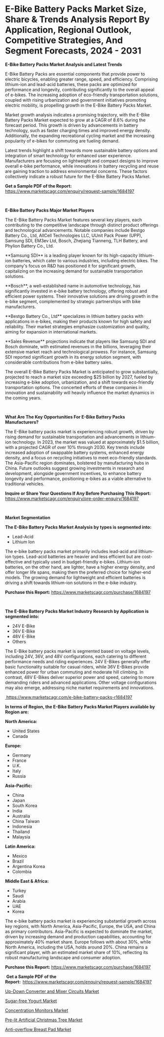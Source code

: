 <p><h1>E-Bike Battery Packs Market Size, Share & Trends Analysis Report By Application, Regional Outlook, Competitive Strategies, And Segment Forecasts, 2024 - 2031</h1></p><p><strong>E-Bike Battery Packs Market Analysis and Latest Trends</strong></p>
<p><p>E-Bike Battery Packs are essential components that provide power to electric bicycles, enabling greater range, speed, and efficiency. Comprising lithium-ion and lead-acid batteries, these packs are optimized for performance and longevity, contributing significantly to the overall appeal of e-bikes. The increasing adoption of eco-friendly transportation solutions, coupled with rising urbanization and government initiatives promoting electric mobility, is propelling growth in the E-Bike Battery Packs Market.</p><p>Market growth analysis indicates a promising trajectory, with the E-Bike Battery Packs Market expected to grow at a CAGR of 8.6% during the forecast period. This growth is driven by advancements in battery technology, such as faster charging times and improved energy density. Additionally, the expanding recreational cycling market and the increasing popularity of e-bikes for commuting are fueling demand.</p><p>Latest trends highlight a shift towards more sustainable battery options and integration of smart technology for enhanced user experience. Manufacturers are focusing on lightweight and compact designs to improve overall e-bike performance, while innovations in battery recycling and reuse are gaining traction to address environmental concerns. These factors collectively indicate a robust future for the E-Bike Battery Packs Market.</p></p>
<p><strong>Get a Sample PDF of the Report:&nbsp;</strong> <a href="https://www.marketscagr.com/enquiry/request-sample/1684197?utm_campaign=1411&utm_medium=2&utm_source=Github&utm_content=ia&utm_term=15102024&utm_id=e-bike-battery-packs">https://www.marketscagr.com/enquiry/request-sample/1684197</a></p>
<p>&nbsp;</p>
<p><strong>E-Bike Battery Packs Major Market Players</strong></p>
<p><p>The E-Bike Battery Packs Market features several key players, each contributing to the competitive landscape through distinct product offerings and technological advancements. Notable companies include Bestgo Battery Co., Ltd, AllCell Technologies LLC, UUnit Pack Power (UPP), Samsung SDI, EM3ev Ltd, Bosch, Zhejiang Tianneng, TLH Battery, and Phylion Battery Co., Ltd.</p><p>**Samsung SDI** is a leading player known for its high-capacity lithium-ion batteries, which cater to various industries, including electric bikes. The company's focus on R&D has positioned it for significant growth, capitalizing on the increasing demand for sustainable transportation solutions.</p><p>**Bosch**, a well-established name in automotive technology, has significantly invested in e-bike battery technology, offering robust and efficient power systems. Their innovative solutions are driving growth in the e-bike segment, complemented by strategic partnerships with bike manufacturers.</p><p>**Bestgo Battery Co., Ltd** specializes in lithium battery packs with applications in e-bikes, making their products known for high safety and reliability. Their market strategies emphasize customization and quality, aiming for expansion in international markets.</p><p>**Sales Revenue** projections indicate that players like Samsung SDI and Bosch dominate, with estimated revenues in the billions, leveraging their extensive market reach and technological prowess. For instance, Samsung SDI reported significant growth in its energy solution segment, with considerable contributions from e-bike battery sales.</p><p>The overall E-Bike Battery Packs Market is anticipated to grow substantially, projected to reach a market size exceeding $25 billion by 2027, fueled by increasing e-bike adoption, urbanization, and a shift towards eco-friendly transportation options. The concerted efforts of these companies in innovation and sustainability will heavily influence the market dynamics in the coming years.</p></p>
<p>&nbsp;</p>
<p><strong>What Are The Key Opportunities For E-Bike Battery Packs Manufacturers?</strong></p>
<p><p>The E-Bike battery packs market is experiencing robust growth, driven by rising demand for sustainable transportation and advancements in lithium-ion technology. In 2023, the market was valued at approximately $1.5 billion, with a projected CAGR of over 10% through 2030. Key trends include increased adoption of swappable battery systems, enhanced energy density, and a focus on recycling initiatives to meet eco-friendly standards. The Asia-Pacific region dominates, bolstered by manufacturing hubs in China. Future outlooks suggest growing investments in research and development, alongside government incentives, to enhance battery longevity and performance, positioning e-bikes as a viable alternative to traditional vehicles.</p></p>
<p><strong>Inquire or Share Your Questions If Any Before Purchasing This Report:</strong> <a href="https://www.marketscagr.com/enquiry/pre-order-enquiry/1684197?utm_campaign=1411&utm_medium=2&utm_source=Github&utm_content=ia&utm_term=15102024&utm_id=e-bike-battery-packs">https://www.marketscagr.com/enquiry/pre-order-enquiry/1684197</a></p>
<p>&nbsp;</p>
<p><strong>Market Segmentation</strong></p>
<p><strong>The E-Bike Battery Packs Market Analysis by types is segmented into:</strong></p>
<p><ul><li>Lead-Acid</li><li>Lithium Ion</li></ul></p>
<p><p>The e-bike battery packs market primarily includes lead-acid and lithium-ion types. Lead-acid batteries are heavier and less efficient but are cost-effective and typically used in budget-friendly e-bikes. Lithium-ion batteries, on the other hand, are lighter, have a higher energy density, and offer longer life spans, making them the preferred choice for higher-end models. The growing demand for lightweight and efficient batteries is driving a shift towards lithium-ion solutions in the e-bike industry.</p></p>
<p><strong>Purchase this Report:&nbsp;</strong><a href="https://www.marketscagr.com/purchase/1684197?utm_campaign=1411&utm_medium=2&utm_source=Github&utm_content=ia&utm_term=15102024&utm_id=e-bike-battery-packs">https://www.marketscagr.com/purchase/1684197</a></p>
<p>&nbsp;</p>
<p><strong>The E-Bike Battery Packs Market Industry Research by Application is segmented into:</strong></p>
<p><ul><li>24V E-Bike</li><li>36V E-Bike</li><li>48V E-Bike</li><li>Others</li></ul></p>
<p><p>The E-Bike battery packs market is segmented based on voltage levels, including 24V, 36V, and 48V configurations, each catering to different performance needs and riding experiences. 24V E-Bikes generally offer basic functionality suitable for casual riders, while 36V E-Bikes provide enhanced power for urban commuting and moderate hill climbing. In contrast, 48V E-Bikes deliver superior power and speed, catering to more demanding riders and advanced applications. Other voltage configurations may also emerge, addressing niche market requirements and innovations.</p></p>
<p><a href="https://www.marketscagr.com/e-bike-battery-packs-r1684197?utm_campaign=1411&utm_medium=2&utm_source=Github&utm_content=ia&utm_term=15102024&utm_id=e-bike-battery-packs">&nbsp;https://www.marketscagr.com/e-bike-battery-packs-r1684197</a></p>
<p><strong>In terms of Region, the E-Bike Battery Packs Market Players available by Region are:</strong></p>
<p>
    <p> <strong> North America: </strong>
        <ul>
            <li>United States</li>
            <li>Canada</li>
        </ul>
        </p> 
    <p> <strong> Europe: </strong>
        <ul>
            <li>Germany</li>
            <li>France</li>
            <li>U.K.</li>
            <li>Italy</li>
            <li>Russia</li>
        </ul>
        </p> 
    <p> <strong> Asia-Pacific: </strong>
        <ul>
            <li>China</li>
            <li>Japan</li>
            <li>South Korea</li>
            <li>India</li>
            <li>Australia</li>
            <li>China Taiwan</li>
            <li>Indonesia</li>
            <li>Thailand</li>
            <li>Malaysia</li>
        </ul>
        </p> 
    <p> <strong> Latin America: </strong>
        <ul>
            <li>Mexico</li>
            <li>Brazil</li>
            <li>Argentina Korea</li>
            <li>Colombia</li>
        </ul>
        </p> 
    <p> <strong> Middle East & Africa: </strong>
        <ul>
            <li>Turkey</li>
            <li>Saudi</li>
            <li>Arabia</li>
            <li>UAE</li>
            <li>Korea</li>
        </ul>
    </p>
    </p>
<p><p>The e-bike battery packs market is experiencing substantial growth across key regions, with North America, Asia-Pacific, Europe, the USA, and China as primary contributors. Asia-Pacific is expected to dominate the market, driven by increasing demand and production capabilities, accounting for approximately 40% market share. Europe follows with about 30%, while North America, including the USA, holds around 20%. China remains a significant player, with an estimated market share of 10%, reflecting its robust manufacturing landscape and consumer adoption.</p></p>
<p><strong>Purchase this Report: </strong><a href="https://www.marketscagr.com/purchase/1684197?utm_campaign=1411&utm_medium=2&utm_source=Github&utm_content=ia&utm_term=15102024&utm_id=e-bike-battery-packs">https://www.marketscagr.com/purchase/1684197</a></p>
<p>&nbsp;<strong>Get a Sample PDF of the Report:&nbsp;&nbsp;</strong><a href="https://www.marketscagr.com/enquiry/request-sample/1684197?utm_campaign=1411&utm_medium=2&utm_source=Github&utm_content=ia&utm_term=15102024&utm_id=e-bike-battery-packs">https://www.marketscagr.com/enquiry/request-sample/1684197</a></p>
<p><strong></strong></p>
<p><p><a href="https://www.linkedin.com/pulse/up-down-converter-mixer-circuits-market-research-report-exploring-lycnf?trk=public_post_embed_feed-article-content&utm_campaign=1411&utm_medium=2&utm_source=Github&utm_content=ia&utm_term=15102024&utm_id=e-bike-battery-packs">Up-Down Converter and Mixer Circuits Market</a></p><p><a href="https://www.linkedin.com/pulse/sugar-free-yogurt-industry-insights-report-analyzing-market-d0uef?trk=public_post_embed_feed-article-content&utm_campaign=1411&utm_medium=2&utm_source=Github&utm_content=ia&utm_term=15102024&utm_id=e-bike-battery-packs">Sugar-free Yogurt Market</a></p><p><a href="https://www.linkedin.com/pulse/concentration-monitors-ecosystem-mapping-innovation-value-kiuif?trk=public_post_embed_feed-article-content&utm_campaign=1411&utm_medium=2&utm_source=Github&utm_content=ia&utm_term=15102024&utm_id=e-bike-battery-packs">Concentration Monitors Market</a></p><p><a href="https://github.com/BryceTownsendr/Market-Research-Report-List-6/blob/main/pre-lit-artificial-christmas-tree-market.md?utm_campaign=1411&utm_medium=2&utm_source=Github&utm_content=ia&utm_term=15102024&utm_id=e-bike-battery-packs">Pre-lit Artificial Christmas Tree Market</a></p><p><a href="https://www.linkedin.com/pulse/exploring-anti-overflow-breast-pad-market-dynamics-revenue-uktlf?trk=public_post_embed_feed-article-content&utm_campaign=1411&utm_medium=2&utm_source=Github&utm_content=ia&utm_term=15102024&utm_id=e-bike-battery-packs">Anti-overflow Breast Pad Market</a></p></p>